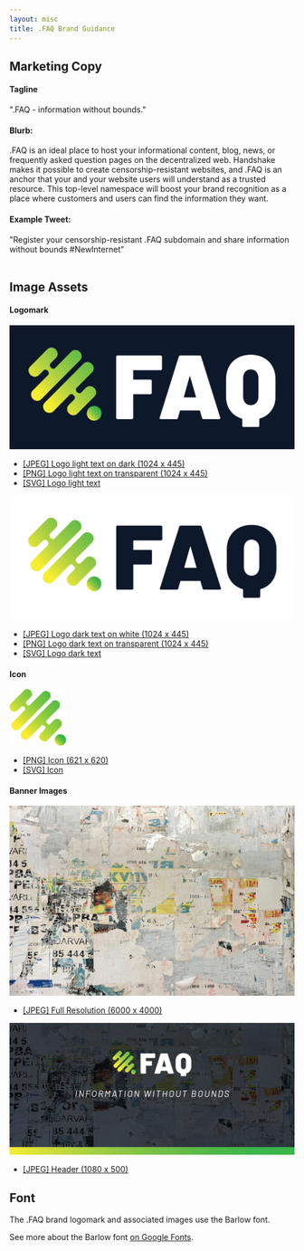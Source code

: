 ```yaml
---
layout: misc
title: .FAQ Brand Guidance
---
```



## Marketing Copy

#### Tagline

".FAQ - information without bounds."


#### Blurb:

.FAQ is an ideal place to host your informational content, blog, news, or frequently asked question pages on the decentralized web. Handshake makes it possible to create censorship-resistant websites, and .FAQ is an anchor that your and your website users will understand as a trusted resource. This top-level namespace will boost your brand recognition as a place where customers and users can find the information they want.

#### Example Tweet:

"Register your censorship-resistant .FAQ subdomain and share information without bounds #NewInternet"
<br />
<br />

## Image Assets

#### Logomark
<div class="brand-section">
  <img src="/assets/img/faq/FAQ-dk-bkgrd.jpg" />
  <ul class="dashed">
    <li>
      <a href="https://github.com/evbots/base/blob/master/raw_images/faq/logo/JPEGs/FAQ-dk-bkgrd.jpg">[JPEG] Logo light text on dark (1024 x 445)</a>
    </li>
    <li>
      <a href="https://github.com/evbots/base/blob/master/raw_images/faq/logo/PNGs/FAQ-white-text.png">[PNG] Logo light text on transparent (1024 x 445)</a>
    </li>
    <li>
      <a href="https://github.com/evbots/base/blob/master/raw_images/faq/logo/SVGs/FAQ-dk-bkgrd-04.svg">[SVG] Logo light text</a>
    </li>
  </ul>
  <img src="/assets/img/faq/FAQ-white-bkgrd.jpg" />
  <ul class="dashed">
    <li>
      <a href="https://github.com/evbots/base/blob/master/raw_images/faq/logo/JPEGs/FAQ-white-bkgrd.jpg">[JPEG] Logo dark text on white (1024 x 445)</a>
    </li>
    <li>
      <a href="https://github.com/evbots/base/blob/master/raw_images/faq/logo/PNGs/FAQ-dk-text.png">[PNG] Logo dark text on transparent (1024 x 445)</a>
    </li>
    <li>
      <a href="https://github.com/evbots/base/blob/master/raw_images/faq/logo/SVGs/FAQ-white-bkgrd-03.svg">[SVG] Logo dark text</a>
    </li>
  </ul>
</div>

#### Icon
<div class="brand-section">
  <img src="/assets/img/faq/faq-icon.png" width="100px" />
  <ul class="dashed">
    <li>
      <a href="https://github.com/evbots/base/blob/master/raw_images/faq/icon/faq-icon.png">[PNG] Icon (621 x 620)</a>
    </li>
    <li>
      <a href="https://github.com/evbots/base/blob/master/raw_images/faq/icon/faq-icon.svg">[SVG] Icon</a>
    </li>
  </ul>
</div>

#### Banner Images

<div class="brand-section">
  <img src="/assets/img/faq/banner_faq_1280.jpeg" />
  <ul class="dashed">
    <li>
      <a href="https://github.com/evbots/base/blob/master/raw_images/faq/banner/faq_banner_6000.jpeg">[JPEG] Full Resolution (6000 x 4000)</a>
    </li>
  </ul>
  <img src="/assets/img/faq/header_faq_1080.jpg" />
  <ul class="dashed">
    <li>
      <a href="https://github.com/evbots/base/blob/master/raw_images/faq/header/FAQ-header-1080x500.jpg">[JPEG] Header (1080 x 500)</a>
    </li>
  </ul>
</div>

## Font

The .FAQ brand logomark and associated images use the Barlow font.

See more about the Barlow font <a target="_blank" href="https://fonts.google.com/specimen/Barlow">on Google Fonts</a>.